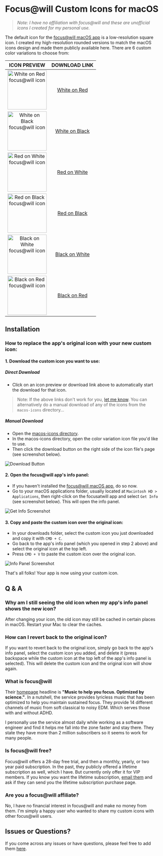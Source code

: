 # Focus@will Custom Icons for macOS

> _Note: I have no affiliation with focus@will and these are unofficial icons I created for my personal use._

The default icon for the [focus@will macOS app](https://www.focusatwill.com/app/downloads/macos) is a low-resolution square icon. I created my high-resolution rounded versions to match the macOS icons design and made them publicly available here. There are 6 custom color variations to choose from:

| ICON PREVIEW | DOWNLOAD LINK |
| :-: | :-: |
| <a href="https://github.com/jacobcassidy/focusatwill-custom-icons/raw/main/macos-icons/white-on-red-icon.icns"><img src="https://github.com/jacobcassidy/focusatwill-custom-icons/blob/main/previews/white-on-red-preview.png?raw=true" alt="White on Red focus@will icon" width="128"></a> | <a href="https://github.com/jacobcassidy/focusatwill-custom-icons/raw/main/macos-icons/white-on-red-icon.icns">White on Red</a> |
| <a href="https://github.com/jacobcassidy/focusatwill-custom-icons/raw/main/macos-icons/white-on-black-icon.icns"><img src="https://github.com/jacobcassidy/focusatwill-custom-icons/blob/main/previews/white-on-black-preview.png?raw=true" alt="White on Black focus@will icon" width="128"></a> | <a href="https://github.com/jacobcassidy/focusatwill-custom-icons/raw/main/macos-icons/white-on-black-icon.icns">White on Black</a> |
| <a href="https://github.com/jacobcassidy/focusatwill-custom-icons/raw/main/macos-icons/red-on-white-icon.icns"><img src="https://github.com/jacobcassidy/focusatwill-custom-icons/blob/main/previews/red-on-white-preview.png?raw=true" alt="Red on White focus@will icon" width="128"></a> | <a href="https://github.com/jacobcassidy/focusatwill-custom-icons/raw/main/macos-icons/red-on-white-icon.icns">Red on White</a> |
| <a href="https://github.com/jacobcassidy/focusatwill-custom-icons/raw/main/macos-icons/red-on-black-icon.icns"><img src="https://github.com/jacobcassidy/focusatwill-custom-icons/blob/main/previews/red-on-black-preview.png?raw=true" alt="Red on Black focus@will icon" width="128"></a> | <a href="https://github.com/jacobcassidy/focusatwill-custom-icons/raw/main/macos-icons/red-on-black-icon.icns">Red on Black</a> |
| <a href="https://github.com/jacobcassidy/focusatwill-custom-icons/raw/main/macos-icons/black-on-white-icon.icns"><img src="https://github.com/jacobcassidy/focusatwill-custom-icons/blob/main/previews/black-on-white-preview.png?raw=true" alt="Black on White focus@will icon" width="128"></a> | <a href="https://github.com/jacobcassidy/focusatwill-custom-icons/raw/main/macos-icons/black-on-white-icon.icns">Black on White</a> |
| <a href="https://github.com/jacobcassidy/focusatwill-custom-icons/raw/main/macos-icons/black-on-red-icon.icns"><img src="https://github.com/jacobcassidy/focusatwill-custom-icons/blob/main/previews/black-on-red-preview.png?raw=true" alt="Black on Red focus@will icon" width="128"></a> | <a href="https://github.com/jacobcassidy/focusatwill-custom-icons/raw/main/macos-icons/black-on-red-icon.icns">Black on Red</a> |

## Installation

### How to replace the app's original icon with your new custom icon:

#### 1. Download the custom icon you want to use:

##### Direct Download

- Click on an icon preview or download link above to automatically start the download for that icon.

> Note: If the above links don't work for you, [let me know](https://github.com/jacobcassidy/focusatwill-custom-icons/issues). You can alternatively do a manual download of any of the icons from the `macos-icons` directory...

##### Manual Download

- Open the [macos-icons directory](https://github.com/jacobcassidy/focusatwill-custom-icons/tree/main/macos-icons).
- In the macos-icons directory, open the color variation icon file you'd like to use.
- Then click the download button on the right side of the icon file's page (see screenshot below).

![Download Button](https://github.com/jacobcassidy/focusatwill-custom-icons/blob/main/previews/screenshot-download-button.png?raw=true 'Download Button screenshot')

#### 2. Open the focus@will app's info panel:

- If you haven't installed the [focus@will macOS app](https://www.focusatwill.com/app/downloads/macos), do so now.
- Go to your macOS applications folder, usually located at `Macintosh HD > Applications`, then right-click on the focusatwill app and select `Get Info` (see screenshot below). This will open the info panel.

![Get Info Screenshot](https://github.com/jacobcassidy/focusatwill-custom-icons/blob/main/previews/screenshot-get-info.png?raw=true 'Get Info screenshot')

#### 3. Copy and paste the custom icon over the original icon:

- In your downloads folder, select the custom icon you just downloaded and copy it with `CMD + C`.
- Go back to the app's info panel (which you opened in step 2 above) and select the original icon at the top left.
- Press `CMD + V` to paste the custom icon over the original icon.

![Info Panel Screenshot](https://github.com/jacobcassidy/focusatwill-custom-icons/blob/main/previews/screenshot-info-panel.png?raw=true 'Info Panel screenshot')

That's all folks! Your app is now using your custom icon.

## Q & A

### Why am I still seeing the old icon when my app's info panel shows the new icon?

After changing your icon, the old icon may still be cached in certain places in macOS. Restart your Mac to clear the caches.

### How can I revert back to the original icon?

If you want to revert back to the original icon, simply go back to the app's info panel, select the custom icon you added, and delete it (press backspace while the custom icon at the top left of the app's info panel is selected). This will delete the custom icon and the original icon will show again.

### What is focus@will

Their [homepage](https://www.focusatwill.com/) headline is **"Music to help you focus. Optimized by science."**. In a nutshell, the service provides lyricless music that has been optimized to help you maintain sustained focus. They provide 14 different channels of music from soft classical to noisy EDM. Which serves those with and without ADHD.

I personally use the service almost daily while working as a software engineer and find it helps me fall into the zone faster and stay there. They state they have more than 2 million subscribers so it seems to work for many people.

### Is focus@will free?

Focus@will offers a 28-day free trial, and then a monthly, yearly, or two year paid subscription. In the past, they publicly offered a lifetime subscription as well, which I have. But currently only offer it for VIP members. If you know you want the lifetime subscription, [email them](mailto:webcontact@focusatwill.com) and ask if they can send you the lifetime subscription purchase page.

### Are you a focus@will affiliate?

No, I have no financial interest in focus@will and make no money from them. I'm simply a happy user who wanted to share my custom icons with other focus@will users.

## Issues or Questions?

If you come across any issues or have questions, please feel free to add them [here](https://github.com/jacobcassidy/focusatwill-custom-icons/issues).
